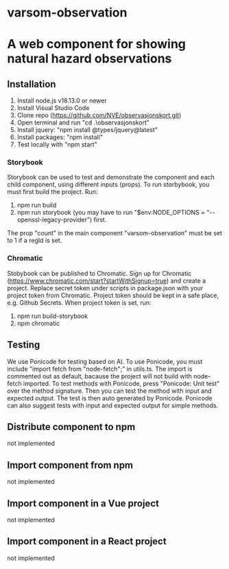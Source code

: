 # varsom-observation

# A web component for showing natural hazard observations

## **Installation**
1. Install node.js v18.13.0 or newer
2. Install Visual Studio Code
3. Clone repo (https://github.com/NVE/observasjonskort.git)
4. Open terminal and run "cd .\observasjonskort\"
5. Install jquery: "npm install @types/jquery@latest"
6. Install packages: "npm install"
7. Test locally with "npm start"

### Storybook
Storybook can be used to test and demonstrate the component and each child component, using different inputs (props).
To run storbybook, you must first build the project. Run:
1. npm run build
2. npm run storybook (you may have to run "$env:NODE_OPTIONS = "--openssl-legacy-provider") first.

The prop "count" in the main component "varsom-observation" must be set to 1 if a regId is set.

### Chromatic
Stobybook can be published to Chromatic. Sign up for Chromatic (https://www.chromatic.com/start?startWithSignup=true) and create a project. 
Replace secret token under scripts in package.json with your project token from Chromatic. Project token should be kept in a safe place, e.g. Github Secrets. 
When project token is set, run:
1. npm run build-storybook
2. npm chromatic

## **Testing** ##
We use Ponicode for testing based on AI. To use Ponicode, you must include 
"import fetch from "node-fetch";" in utils.ts. The import is commented out as default, bacause the project will not build with node-fetch imported. To test methods with Ponicode, press "Ponicode: Unit test" over the method signature. Then you can test the method with input and expected output. The test is then auto generated by Ponicode. Ponicode can also suggest tests with input and expected output for simple methods.

## **Distribute component to npm**
not implemented

## **Import component from npm**
not implemented

## **Import component in a Vue project**
not implemented

## **Import component in a React project**
not implemented

